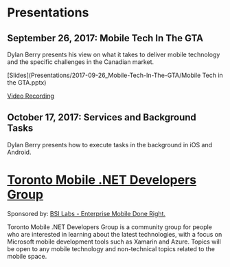 # Presentations

## September 26, 2017: Mobile Tech In The GTA

Dylan Berry presents his view on what it takes to deliver mobile technology and the specific challenges in the Canadian market.

[Slides](Presentations/2017-09-26_Mobile-Tech-In-The-GTA/Mobile Tech in the GTA.pptx)

[Video Recording](https://youtu.be/cct_v-01-lg)

## October 17, 2017: Services and Background Tasks

Dylan Berry presents how to execute tasks in the background in iOS and Android.


# [Toronto Mobile .NET Developers Group](https://www.meetup.com/TorontoMobileDevelopers/)
Sponsored by: [BSI Labs - Enterprise Mobile Done Right.](https://bsilabs.ca)

Toronto Mobile .NET Developers Group is a community group for people who are interested in learning about the latest technologies, with a focus on Microsoft mobile development tools such as Xamarin and Azure. Topics will be open to any mobile technology and non-technical topics related to the mobile space.
